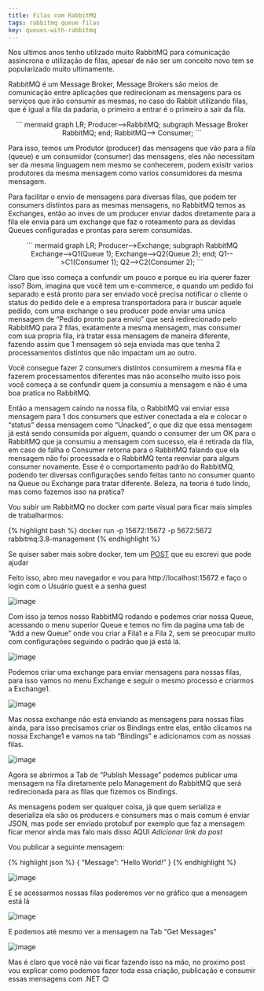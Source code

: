 ```yaml
---
title: Filas com RabbitMQ
tags: rabbitmq queue filas
key: queues-with-rabbitmq
---
```


Nos ultimos anos tenho utilizado muito RabbitMQ para comunicação assincrona e utilização de filas, apesar de não ser um conceito novo tem se popularizado muito ultimamente.

RabbitMQ é um Message Broker, Message Brokers são meios de comunicação entre aplicações que redirecionam as mensagens para os serviços que irão consumir as mesmas, no caso do Rabbit utilizando filas, que é igual a fila da padaria, o primeiro a entrar é o primeiro a sair da fila.

<div align="center" markdown="1">
``` mermaid
graph LR;
    Producer-->RabbitMQ;
    subgraph Message Broker
     RabbitMQ;
    end;
    RabbitMQ--> Consumer;
```
</div>

Para isso, temos um Produtor (producer) das mensagens que vão para a fila (queue) e um consumidor (consumer) das mensagens, eles não necessitam ser da mesma linguagem nem mesmo se conhecerem, podem exisitr varios produtores da mesma mensagem como varios consumidores da mesma mensagem.

Para facilitar o envio de mensagens para diversas filas, que podem ter consumers distintos para as mesmas mensagens, no RabbitMQ temos as Exchanges, então ao inves de um producer enviar dados diretamente para a fila ele envia para um exchange que faz o roteamento para as devidas Queues configuradas e prontas para serem consumidas.

<div align="center" markdown="1">
``` mermaid
graph LR;
    Producer-->Exchange;
    subgraph RabbitMQ
     Exchange-->Q1(Queue 1);
     Exchange-->Q2(Queue 2);
    end;
    Q1-->C1(Consumer 1);
    Q2-->C2(Consumer 2);
```
</div>

Claro que isso começa a confundir um pouco e porque eu iria querer fazer isso? Bom, imagina que você tem um e-commerce, e quando um pedido foi separado e está pronto para ser enviado você precisa notificar o cliente o status do pedido dele e a empresa transportadora para ir buscar aquele pedido, com uma exchange o seu producer pode enviar uma unica mensagem de “Pedido pronto para envio” que será redirecionado pelo RabbitMQ para 2 filas, exatamente a mesma mensagem, mas consumer com sua propria fila, irá tratar essa mensagem de maneira diferente, fazendo assim que 1 mensagem só seja enviada mas que tenha 2 processamentos distintos que não impactam um ao outro.

Você consegue fazer 2 consumers distintos consumirem a mesma fila e fazerem processamentos diferentes mas não aconselho muito isso pois você começa a se confundir quem ja consumiu a mensagem e não é uma boa pratica no RabbitMQ.

Então a mensagem caindo na nossa fila, o RabbitMQ vai enviar essa mensagem para 1 dos consumers que estiver conectada a ela e colocar o “status” dessa mensagem como “Unacked”, o que diz que essa mensagem já está sendo consumida por alguem, quando o consumer der um OK para o RabbitMQ que ja consumiu a mensagem com sucesso, ela é retirada da fila, em caso de falha o Consumer retorna para o RabbitMQ falando que ela mensagem não foi processada e o RabbitMQ tenta reenviar para algum consumer novamente. Esse é o comportamento padrão do RabbitMQ, podendo ter diversas configurações sendo feitas tanto no consumer quanto na Queue ou Exchange para tratar diferente.
Beleza, na teoria é tudo lindo, mas como fazemos isso na pratica?

Vou subir um RabbitMQ no docker com parte visual para ficar mais simples de trabalharmos:

{% highlight bash %}
docker run -p 15672:15672 -p 5672:5672 rabbitmq:3.8-management
{% endhighlight %}

Se quiser saber mais sobre docker, tem um [POST](/2021/09/27/docker-compose-vs.html) que eu escrevi que pode ajudar

Feito isso, abro meu navegador e vou para http://localhost:15672 e faço o login com o Usuário guest e a senha guest

![image](/assets/images/2022/03/queues-with-rabbit-02.png)


Com isso ja temos nosso RabbitMQ rodando e podemos criar nossa Queue, acessando o menu superior Queue e temos no fim da pagina uma tab de “Add a new Queue” onde vou criar a Fila1 e a Fila 2, sem se preocupar muito com configurações seguindo o padrão que já está lá.

![image](/assets/images/2022/03/queues-with-rabbit-03.png)

Podemos criar uma exchange para enviar mensagens para nossas filas, para isso vamos no menu Exchange e seguir o mesmo processo e criarmos a Exchange1.

![image](/assets/images/2022/03/queues-with-rabbit-04.png)

Mas nossa exchange não está enviando as mensagens para nossas filas ainda, para isso precisamos criar os Bindings entre elas, então clicamos na nossa Exchange1 e vamos na tab “Bindings” e adicionamos com as nossas filas.

![image](/assets/images/2022/03/queues-with-rabbit-05.png)

Agora se abrirmos a Tab de “Publish Message” podemos publicar uma mensagem na fila diretamente pelo Management do RabbitMQ que será redirecionada para as filas que fizemos os Bindings.

As mensagens podem ser qualquer coisa, já que quem serializa e deserializa ela são os producers e consumers mas o mais comum é enviar JSON, mas pode ser enviado protobuf por exemplo que faz a mensagem ficar menor ainda mas falo mais disso AQUI *Adicionar link do post* 

Vou publicar a seguinte mensagem:

{% highlight json %}
{
“Message”: “Hello World!”
}
{% endhighlight %}

![image](/assets/images/2022/03/queues-with-rabbit-06.png)

E se acessarmos nossas filas poderemos ver no gráfico que a mensagem está lá

![image](/assets/images/2022/03/queues-with-rabbit-07.png)

E podemos até mesmo ver a mensagem na Tab “Get Messages”

![image](/assets/images/2022/03/queues-with-rabbit-08.png)

Mas é claro que você não vai ficar fazendo isso na mão, no proximo post vou explicar como podemos fazer toda essa criação, publicação e consumir essas mensagens com .NET 😊